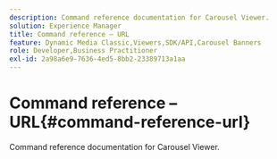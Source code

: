 ```yaml
---
description: Command reference documentation for Carousel Viewer.
solution: Experience Manager
title: Command reference – URL
feature: Dynamic Media Classic,Viewers,SDK/API,Carousel Banners
role: Developer,Business Practitioner
exl-id: 2a98a6e9-7636-4ed5-8bb2-23389713a1aa
---
```

# Command reference – URL{#command-reference-url}

Command reference documentation for Carousel Viewer.
